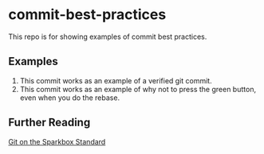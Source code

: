 # commit-best-practices
This repo is for showing examples of commit best practices.

## Examples

1. This commit works as an example of a verified git commit.
1. This commit works as an example of why not to press the green button, even when you do the rebase.


## Further Reading

[Git on the Sparkbox Standard](https://github.com/sparkbox/standard/tree/master/code-style/git)
